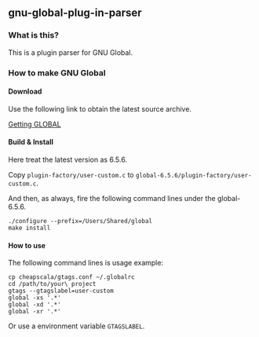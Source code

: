 ## gnu-global-plug-in-parser

### What is this?

This is a plugin parser for GNU Global.

### How to make GNU Global

#### Download

Use the following link to obtain the latest source archive.

[Getting GLOBAL](https://www.gnu.org/software/global/download.html)

#### Build & Install

Here treat the latest version as 6.5.6.

Copy `plugin-factory/user-custom.c` to `global-6.5.6/plugin-factory/user-custom.c`.

And then, as always, fire the following command lines under the global-6.5.6.

```
./configure --prefix=/Users/Shared/global
make install
```

#### How to use

The following command lines is usage example:

```
cp cheapscala/gtags.conf ~/.globalrc
cd /path/to/your\ project
gtags --gtagslabel=user-custom
global -xs '.*'
global -xd '.*'
global -xr '.*'
```

Or use a environment variable `GTAGSLABEL`.
